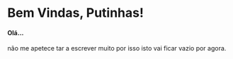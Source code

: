 # Bem Vindas, Putinhas!

#### Olá...
não me apetece tar a escrever muito por isso isto vai ficar vazio por agora.
